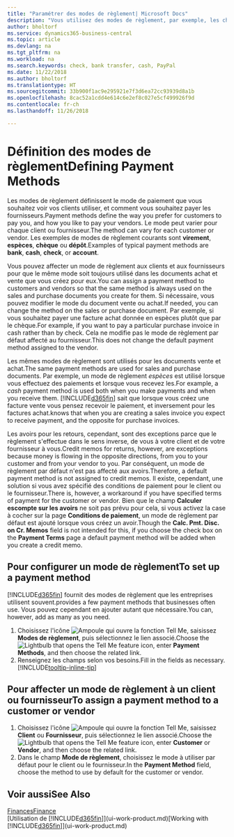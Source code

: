 ```yaml
---
title: "Paramétrer des modes de règlement| Microsoft Docs"
description: "Vous utilisez des modes de règlement, par exemple, les chèques, le transfert bancaire, les espèces, ou Paypal, pour définir la façon dont les factures vente et achat sont payées."
author: bholtorf
ms.service: dynamics365-business-central
ms.topic: article
ms.devlang: na
ms.tgt_pltfrm: na
ms.workload: na
ms.search.keywords: check, bank transfer, cash, PayPal
ms.date: 11/22/2018
ms.author: bholtorf
ms.translationtype: HT
ms.sourcegitcommit: 33b900f1ac9e295921e7f3d6ea72cc93939d8a1b
ms.openlocfilehash: 8cac52a1cdd4e614c6e2ef8c027e5cf499926f9d
ms.contentlocale: fr-ch
ms.lasthandoff: 11/26/2018

---
```

# <a name="defining-payment-methods"></a><span data-ttu-id="742cd-103">Définition des modes de règlement</span><span class="sxs-lookup"><span data-stu-id="742cd-103">Defining Payment Methods</span></span>
<span data-ttu-id="742cd-104">Les modes de règlement définissent le mode de paiement que vous souhaitez voir vos clients utiliser, et comment vous souhaitez payer les fournisseurs.</span><span class="sxs-lookup"><span data-stu-id="742cd-104">Payment methods define the way you prefer for customers to pay you, and how you like to pay your vendors.</span></span> <span data-ttu-id="742cd-105">Le mode peut varier pour chaque client ou fournisseur.</span><span class="sxs-lookup"><span data-stu-id="742cd-105">The method can vary for each customer or vendor.</span></span> <span data-ttu-id="742cd-106">Les exemples de modes de règlement courants sont **virement**, **espèces**, **chèque** ou **dépôt**.</span><span class="sxs-lookup"><span data-stu-id="742cd-106">Examples of typical payment methods are **bank**, **cash**, **check**, or **account**.</span></span> 

<span data-ttu-id="742cd-107">Vous pouvez affecter un mode de règlement aux clients et aux fournisseurs pour que le même mode soit toujours utilisé dans les documents achat et vente que vous créez pour eux.</span><span class="sxs-lookup"><span data-stu-id="742cd-107">You can assign a payment method to customers and vendors so that the same method is always used on the sales and purchase documents you create for them.</span></span> <span data-ttu-id="742cd-108">Si nécessaire, vous pouvez modifier le mode du document vente ou achat.</span><span class="sxs-lookup"><span data-stu-id="742cd-108">If needed, you can change the method on the sales or purchase document.</span></span> <span data-ttu-id="742cd-109">Par exemple, si vous souhaitez payer une facture achat donnée en espèces plutôt que par le chèque.</span><span class="sxs-lookup"><span data-stu-id="742cd-109">For example, if you want to pay a particular purchase invoice in cash rather than by check.</span></span> <span data-ttu-id="742cd-110">Cela ne modifie pas le mode de règlement par défaut affecté au fournisseur.</span><span class="sxs-lookup"><span data-stu-id="742cd-110">This does not change the default payment method assigned to the vendor.</span></span>

<span data-ttu-id="742cd-111">Les mêmes modes de règlement sont utilisés pour les documents vente et achat.</span><span class="sxs-lookup"><span data-stu-id="742cd-111">The same payment methods are used for sales and purchase documents.</span></span> <span data-ttu-id="742cd-112">Par exemple, un mode de règlement _espèces_ est utilisé lorsque vous effectuez des paiements et lorsque vous recevez les.</span><span class="sxs-lookup"><span data-stu-id="742cd-112">For example, a _cash_ payment method is used both when you make payments and when you receive them.</span></span> [!INCLUDE[d365fin](includes/d365fin_md.md)] <span data-ttu-id="742cd-113">sait que lorsque vous créez une facture vente vous pensez recevoir le paiement, et inversement pour les factures achat.</span><span class="sxs-lookup"><span data-stu-id="742cd-113">knows that when you are creating a sales invoice you expect to receive payment, and the opposite for purchase invoices.</span></span> 

<span data-ttu-id="742cd-114">Les avoirs pour les retours, cependant, sont des exceptions parce que le règlement s'effectue dans le sens inverse, de vous à votre client et de votre fournisseur à vous.</span><span class="sxs-lookup"><span data-stu-id="742cd-114">Credit memos for returns, however, are exceptions because money is flowing in the opposite directions, from you to your customer and from your vendor to you.</span></span> <span data-ttu-id="742cd-115">Par conséquent, un mode de règlement par défaut n'est pas affecté aux avoirs.</span><span class="sxs-lookup"><span data-stu-id="742cd-115">Therefore, a default payment method is not assigned to credit memos.</span></span> <span data-ttu-id="742cd-116">Il existe, cependant, une solution si vous avez spécifié des conditions de paiement pour le client ou le fournisseur.</span><span class="sxs-lookup"><span data-stu-id="742cd-116">There is, however, a workaround if you have specified terms of payment for the customer or vendor.</span></span> <span data-ttu-id="742cd-117">Bien que le champ **Calculer escompte sur les avoirs** ne soit pas prévu pour cela, si vous activez la case à cocher sur la page **Conditions de paiement**, un mode de règlement par défaut est ajouté lorsque vous créez un avoir.</span><span class="sxs-lookup"><span data-stu-id="742cd-117">Though the **Calc. Pmt. Disc. on Cr. Memos** field is not intended for this, if you choose the check box on the **Payment Terms** page a default payment method will be added when you create a credit memo.</span></span>

## <a name="to-set-up-a-payment-method"></a><span data-ttu-id="742cd-118">Pour configurer un mode de règlement</span><span class="sxs-lookup"><span data-stu-id="742cd-118">To set up a payment method</span></span>
[!INCLUDE[d365fin](includes/d365fin_md.md)] <span data-ttu-id="742cd-119">fournit des modes de règlement que les entreprises utilisent souvent.</span><span class="sxs-lookup"><span data-stu-id="742cd-119">provides a few payment methods that businesses often use.</span></span> <span data-ttu-id="742cd-120">Vous pouvez cependant en ajouter autant que nécessaire.</span><span class="sxs-lookup"><span data-stu-id="742cd-120">You can, however, add as many as you need.</span></span>

1. <span data-ttu-id="742cd-121">Choisissez l'icône ![Ampoule qui ouvre la fonction Tell Me](media/ui-search/search_small.png "Dites-moi ce que vous voulez faire"), saisissez **Modes de règlement**, puis sélectionnez le lien associé.</span><span class="sxs-lookup"><span data-stu-id="742cd-121">Choose the ![Lightbulb that opens the Tell Me feature](media/ui-search/search_small.png "Tell me what you want to do") icon, enter **Payment Methods**, and then choose the related link.</span></span>
2. <span data-ttu-id="742cd-122">Renseignez les champs selon vos besoins.</span><span class="sxs-lookup"><span data-stu-id="742cd-122">Fill in the fields as necessary.</span></span> [!INCLUDE[tooltip-inline-tip](includes/tooltip-inline-tip_md.md)]

## <a name="to-assign-a-payment-method-to-a-customer-or-vendor"></a><span data-ttu-id="742cd-123">Pour affecter un mode de règlement à un client ou fournisseur</span><span class="sxs-lookup"><span data-stu-id="742cd-123">To assign a payment method to a customer or vendor</span></span>
1. <span data-ttu-id="742cd-124">Choisissez l'icône ![Ampoule qui ouvre la fonction Tell Me](media/ui-search/search_small.png "Dites-moi ce que vous voulez faire"), saisissez **Client** ou **Fournisseur**, puis sélectionnez le lien associé.</span><span class="sxs-lookup"><span data-stu-id="742cd-124">Choose the ![Lightbulb that opens the Tell Me feature](media/ui-search/search_small.png "Tell me what you want to do") icon, enter **Customer** or **Vendor**, and then choose the related link.</span></span>
2. <span data-ttu-id="742cd-125">Dans le champ **Mode de règlement**, choisissez le mode à utiliser par défaut pour le client ou le fournisseur.</span><span class="sxs-lookup"><span data-stu-id="742cd-125">In the **Payment Method** field, choose the method to use by default for the customer or vendor.</span></span>

## <a name="see-also"></a><span data-ttu-id="742cd-126">Voir aussi</span><span class="sxs-lookup"><span data-stu-id="742cd-126">See Also</span></span>
[<span data-ttu-id="742cd-127">Finances</span><span class="sxs-lookup"><span data-stu-id="742cd-127">Finance</span></span>](finance.md)  
<span data-ttu-id="742cd-128">[Utilisation de [!INCLUDE[d365fin](includes/d365fin_md.md)]](ui-work-product.md)</span><span class="sxs-lookup"><span data-stu-id="742cd-128">[Working with [!INCLUDE[d365fin](includes/d365fin_md.md)]](ui-work-product.md)</span></span>  

